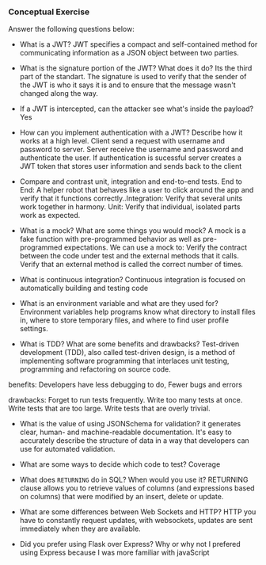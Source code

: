 ### Conceptual Exercise

Answer the following questions below:

- What is a JWT?
JWT specifies a compact and self-contained method for communicating information as a JSON object between two parties.

- What is the signature portion of the JWT?  What does it do?
Its the third part of the standart. The signature is used to verify that the sender of the JWT is who it says it is and to ensure that the message wasn't changed along the way.

- If a JWT is intercepted, can the attacker see what's inside the payload?
Yes

- How can you implement authentication with a JWT?  Describe how it works at a high level.
Client send a request with username and password to server. Server receive the username and password and authenticate the user. If authentication is sucessful server creates a JWT token that stores user information and sends back to the client

- Compare and contrast unit, integration and end-to-end tests.
 End to End: A helper robot that behaves like a user to click around the app and verify that it functions correctly..Integration: Verify that several units work together in harmony. Unit: Verify that individual, isolated parts work as expected.

- What is a mock? What are some things you would mock?
A mock is a fake function with pre-programmed behavior as well as pre-programmed expectations. We can use a mock to: Verify the contract between the code under test and the external methods that it calls. Verify that an external method is called the correct number of times.

- What is continuous integration?
Continuous integration is focused on automatically building and testing code

- What is an environment variable and what are they used for?
Environment variables help programs know what directory to install files in, where to store temporary files, and where to find user profile settings.

- What is TDD? What are some benefits and drawbacks?
Test-driven development (TDD), also called test-driven design, is a method of implementing software programming that interlaces unit testing, programming and refactoring on source code.

benefits: Developers have less debugging to do, Fewer bugs and errors

drawbacks: Forget to run tests frequently. Write too many tests at once. Write tests that are too large. Write tests that are overly trivial.

- What is the value of using JSONSchema for validation?
it generates clear, human- and machine-readable documentation. It's easy to accurately describe the structure of data in a way that developers can use for automated validation.

- What are some ways to decide which code to test?
Coverage 

- What does `RETURNING` do in SQL? When would you use it?
RETURNING clause allows you to retrieve values of columns (and expressions based on columns) that were modified by an insert, delete or update. 

- What are some differences between Web Sockets and HTTP?
HTTP you have to constantly request updates, with websockets, updates are sent immediately when they are available. 

- Did you prefer using Flask over Express? Why or why not
 I prefered using Express because I was more familiar with javaScript
